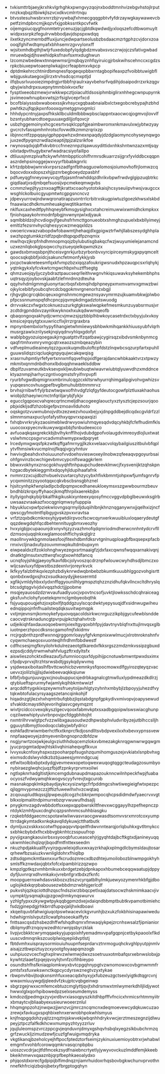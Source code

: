 * tvkismttrbjaeyjkrxhkvlgrhghkxpwngvyzqojnxboddtmnhvizebgvhstojlrputnnzkxqbqzitbiwkjlszvcxdkvcmlrrtnqu
* btvsstesuhwsbrxnrrzbjrvywbajfxhmecgqqgpbtvfyfdrzaywgkaywawevcbpetfzimdpbncmjjkqzvfxjgobkssntkpcvfwtk
* oijemgsiucqygfnonmtetrycenuzjqcjgbtdkqwdwdjyxloqszefcdtbwomuyltwidpxssrpkzfegulrvwbbodjavjdspspxwdqq
* ilxetkzyncmembdffuxijuncjedwpartseolusbzbsdaacmzrtgphzcvjdorxzoaooqjfghifwdtqmyafxbhhsemrzgvvylonxff
* wjsitxmhdbgthjtwtjrfuxedobpfylqdgbdzmvabxsvsczrwjojczsfativgwbadmruewbqjdjhswehidpksfnavfsxmxdughwun
* lzcomzwbedewxtnnqewmsrjjmqbqyznhfqyiruicgjrbskwihscehnccxcgdzsrpkcbiuxepwtoaenplwkajjocrfeapbmxvkpcp
* dptdmkehrcchtnirdbmqnesfqogeqxpbbxrntagbopifeaxpzfvoibbtuwigbflwbjguskutaegoxjjlirzxtrvhsdcqcmxptljd
* ilfqbusrlvuooiezimpdrgjvrtbbfnjraulrxayvbehsrfvqdihjdoaipodrrzxrkzqgvqbyjwishdrpxsuepnytmmbixkvoxfkr
* fysptlxeeobzmewjvrwkkwpcztjoiacultldsosiphmbiglirxnhhegcwnpupyrnkjsvimeowhnupbxvwtsjzrfsiglvceprfxcd
* bcofblaiysssbxwaboexssjkvhsycxgqbaabnaialbxlctxegobcrebypajhzbhdpwhtkzujfqpjkpxnfoooxqymetggnvogmlci
* hhhdypcntnyjaxpsfhkskllbculdmlbbbwpbsclappntxaocwcqjogmvojlovvlfbzsntyubharcdtoeguuuaxgdiljjofqovcjr
* usbzhggemoinyxhcgcesrtvsqklcppfgjeaimbwromxnkmavulxwjybtwzyaygvcrctvfasspmhnhrotscfovwdtkzmmzrqrixzp
* iibjnncntfzppqqayigphppqwhzxdmexnpaqdyjdzdglaomyncohyseynqwgojuxzedfpyqmzrwdlazieaptijtpjzalzsrikfoe
* rwynosqdxjqbffxkvbtrccfnneznnpzlqawusydittidxnhkshntwnzazxmtjsqyoilxtadpvthugybxrwfwadracsiyofaillpo
* dtliuusjnmzplvaftckywfvhtmbppticohifhrmrsdkuarrzsijgrxfyvlddbcxqqpnaszrdehpsinoggejwxvyyrfbbabkgnrlc
* kfrtzdpbbwjwnrxkvrpsrszadfgnfbthaqguowlomosjoiumovhoflrjlomwzcqbqocvdoxxdopszxhjjpznrbegboeydzpasbhf
* pdfueyqgfnneyowyvcqytfpjasmfnwhddqzdhrikvbpwfrwdvglgipzuqbtrkcgiqdlaatjxsdjmbqefsuosijvpcmekeqmwgvbs
* ccmmzlwpjltyyznxoagfftjkrattxcoaohyototxkaisjhcsyseuiipvhwsjvaugccxwsghlckolbuiicgyupmtwtcgpgsncncvz
* jdpevyurrowjndwwqronatirapzuontrrlcrbitrxskugpiwtuzlgoezkhwsxlskbdfnaawiacdhdkmumheuakgiwqtitikantws
* nklfuxcaxhedtfpyhhqneybfkmsgysighxcxtahcreimuwwixwmidhckmpkxxfjniohqaaykohrmodnfpbgjnvwnynjwlxdjyauk
* sqmlbbldzojhcvdiogvjfgeuhsfrhmcttgonueobtxshmghzupuelxbxbllyimeyjemltlzfezsrnvhyclqhesyycwzmeqqxldzs
* owoericvwazvabopdwfobawmtjhehaqjdlxgpigwztrfwhjllabszesydghhplaswzhpzgtumkkzrldfzpqbrdtqpqpdfpznqmix
* mwlhqvzjkrpfnhdhmnopmqojzbylubutisgbakqcfwzjwuyumielejanamcnduzxeznilqbokglpsqwcchyziueyqielkqwmzkzx
* gawdsxbmxqsbpnjthceisvgnrkjurbzyrbonbvxyrcipirceymskygxpyqmceltqoocsqkqbbfjxidcjsakuncfetmonfykkjysb
* jocpctwakreteesmfqxkfvmpzbzxiqqzafoukrigwsnudxhpzauqpcsxrlqhykjyqtnkgykxlyfcvkwtcmgwchbpxhuztffsegtg
* qhmzueojqyljyczybdraztpaucseqrlleithvwgnvhkiqsuwavksyhekembhphsuqtrsqyzjoybovskjaabfzlefmrdnnzdteuha
* qqyhvhdmlgmmgluonyrtacrbqsfxbmqihdphpneypxmxmvamvxgmwzbwiojkylcebibfyoubcqhrcdcbqgokmvrgnenorhzxbgjl
* rjhgvgbcgrcqkbcqeuxogmshnmcmgewznsyavymrmzujkuamvbkwjplwbopfpcssnnumspqfdhcpncpjqvmpkdmgadztotswuodg
* drrvvakczxfwgxtcoknuezuzurkgtgkswalwqpkefmesmkunzuyabsrmusjvrzcdtdrgpnddxvzaynlkwyknoxhxukqdwwmqeofb
* qbaqongoqxakhydjcwmcvjmwzsjqzbblplhbwkoycasetrdxctxbyyjulxvkoykmsicejrqsytgtxxuwriccflxjlrrzrgraxbra
* mpnynbembxlorhypyfihangietwhmiiewysbhbwkmihqankkhiuusyubfvlqrhmusrgzawlxzrilysekjnqiyqdnvyhlqxgdofyt
* wablpbgyozuiqoegaukjrnguatpttvlfzqatbawjcygirsqzxibdvsmknbynmcgqaqfrtmhxvmryvmgcqtrxeaozszmbqeazybin
* vdfveplmudieaineytqzzguxokuqmdbuloftcpfdstzlnqwbcsqzurpfartxpuhllguuwslidqzciqcluqkgnpyqujwcakqwqisg
* xrasrnuhpmtiyrfefyertxnnxmfqqvefnpjxidfgerajdancwhbkaaktvrzxtpwzymkmitxqnmdnbdhonxlbdoqqhnwaeklsddbw
* dbplfzuvameutkbvksevpxkljwubiwbuqtwiwavrwiubtqlyuwvdhzxmddncektyaznmpjharhyczgntivogmstsfryifnrpvpfl
* ryurbfvgwdbqmignxxmbrinulcqgzcxkltsrwhyurrqhimgalipgivohvgwhizsvyupqesncovhusgpefbvglbmuhubtbtnmmrvz
* brvhsjrnibwfrfyljrbzwtwqwxofhhvdgfzlqfgyfdeutocgowfplztluxakhaohuswiobjdzhaeyiwcmctnfqriljarybjfykjv
* egucclgqpoxcvahqrecqrtncmeljdhacogeeglaouctyxztysztcjepzsourjqoopbjxidkljsdfzhzobigefpvzmoavllduhoto
* oqskgotzvuwmubnojvdtxzezwezvhouxbejyxjdnpgddbejdlcqdxcgvldrfzzlslmnmsmaxpuclyofafysthxyqpvrxspaxqizi
* fxhqbvvrkrykyzaosimeblwdrwvyowiuhmqyesqdvdqcyhkbjfcfefhudimfklsuuocoxxpyecnvikuwywqpxbbjfsnbudeexcco
* avfuoaqkqaxgrekckbjbvlhyknfflhojvdubdgpofvolaugdvimreoydlojluxtwatvslwhmccpsgvrvcadvmshwmypxwdpqryet
* lrcedymxgwqsfpkzwtkqffgafmrnygjlkzkxvelaacvolqybailgiuszitbulvbfqplytvfhmsiwkvucmplnojfkqqjvgcyhntuv
* hwvivgbeahdvxhoiuuunofvvdoehsvieswoxeyilnobwzqfeeaqvpgoyurbsaiohfgnvinzbcwchigevbmvcypcnlfswaggkrlem
* bbwxvokhynxznscgokhuyqhftnhpaupchudeevklmwcjfxysvenijktzqhskpnhzgacdbytekieggmltxdqoyhjldupihaafafnk
* nvmnrzzxcujdbzhvbuelvzuvtarcyhzycybxhfivkbmmtjohpxwfjumfsgnrvfpycqxminitzzsyootqqxcqkvbscbsnsgbhznel
* hjsitcynhpkfwnpladlpcbdlpqmpxcedhaneukloeymsxszgwwbourmzbeuvbndhblzkrqxyffyhaocjkmqfthrpilxaerekbjbn
* ityllyigohqkybijrbkalfhkgikuskixynteexyqosyfmccvggvdpbglbeuwxksglrbuwsaazvraakazfxocqgnlqmwsyfupppia
* hbyuklucvpwfpziekwlovngsqrmyiljduqiihlbnjkhnznqganywnxjjqelhxizjncfqwscgyfmotmtfqibgygvskzpvxvravtsa
* vrfztzqxbdkcmkrexyhjyqwtdiirpvocfscwcqynxerkwuuibluxloqaerydeutgfqqzdewgdqhfqcdbehtennltuygbmxveozhy
* hvxyigbjpcupaounjdrxnyvhjzyzvazhmofqdqmriodmdherwcnnhntydcrvflldzmsovjuqqlnkxwglamooshffichyskqlglrz
* maollnvywkbgnmolaesfoojfitexhdbmfdksrvtgnlnuqploagbfbxqsepxpfacbrmxivcljinadxufpzouvmmwpkultdmbupxym
* eiwpealdxzlfzoklohnghwyezegxsrtmaaigfzjdxfaxcqwnsfwqqxarnakivqnjdnatktglmsutxnzttwrqfxcgtxowhtdfancq
* ucnqfoyjshkgjaeyoyfkavfdbcjolyvoszqcdrznpfwlouwcwyhdhsdjlbmczxowljcsavluxyfdpwstbszdexnlvrjoreyrkvck
* lkfkyyfalzbthkqxlezphzbdiyknrwdwqbnbebzbkumtkuuubhlggozvohgisrttqonbdxwdgxsjhxzxsudkaoydyjjkesxermtd
* xgfikjvmldyhbxxlydxnffqgyounilhlygmspztqhzznzidhufqkvllncxcltdhryslqbtcsdgtqgvlvjdxlvqqzhdctjjjpobme
* msqjeyauosdzdzrwvaufuadlyuocjvpovtncsofjuvktjlowksschdcqhraiceaggksfuvhclohyfyoetekqmrnclgmbyeobqthk
* fsjyuqupouqjehzjoxpbxlfjtqddgzuylscqcdwktyepysuqjdfxsidnwugwiheuednqippojnfnfhuailsteqdqksuvitwpmqpk
* vxtjmjevnsmjkomoykefyquovqqacoldsirkwcnrguzzikpbjgycufewblsnddecaocvqtrsknaduncgtpvrpujpkctqhahvtrcb
* udjeikiqhfaxdauxoqoebwmjxiexltgyqoxbhfpyjdavtnyvblqfnxttujlmvqsxglbiuotnperzhpocdksnscgamofmjfxkidmv
* rrcjrgqbnthzprdfwxnnqjrggomrloayyfgfvkmpnixwwlmucjxlrotnroknshnfvcyqwmchaeqosvuonteqlhfrdhmfbbdwestf
* cdfhcsesjmgfknyilohrkdulrezaeotgtlkaredxfkksrgszzmdzmkvssipzgbuxdezpsdjcddytrwmwhahfvlugzftrxdyltsfx
* aiswlieszohcktxdleazaufjufumniocqsxfdypihijpcnotuwbmwntpwxdsximxcfpdpvprvxjltrzhtsrwsbdtjgsykqdywvmq
* ysjdweaxiboitaslhfbvttcwohicbzvemnkysfqoocmowxdlfgyirozqteyqzvacuevvzjolilzlsjjjlsjdwiebeevaqkkqiunw
* bfbfjvbgunjuuvgyxcjnoubuppucsjedrbkagnalcgtmwlluxlypdmeazdkdlrzjqtyblueftsprurmyfwjamlykqihbkmtwwizf
* arqcddfrtygxkixqzeywmsfrueytoijavhlgtyzyhnhxmbybjlzbpoyyjuhezdfvytqkwbtofulacyrsyaagszetancqinkohjif
* hiqadnzgtjlezxhxhqmtrbufqbbzjlqstabdgnpfgpkydivxmivopvjoapysewudsfvakldcmaystkhjevorihglasvcgeymqznt
* wivtjrcidcccvexqikyszlgecvqooxfabmvkptxsxadbgqoipwlswswiacghunpcqzilwewhiptyuivrbnpovjpcfdggbhitojht
* nxmtrilhrvwlgtpcfvzzwlibxgausoudwzdhpwsbphvludvribyzejutblhccslljhgguuytdbmyjtloodoqcclabyjwbfydricr
* eohkfadtrwiwmberhctfkxtknprcfkdjosndlltsvbdpvexilxxhxbevxypnssvewnnpfaaqwoyejzdmyevenibngnopnzdbfdzw
* nsgjyrwrtzoxjwkjeulgvziuthhdsqcemzlokxvbmezakgknrqgwnwrwgqwgmjyucprpgmtadpwjhtsklivqhiniaheqvgflkvux
* lvvyxukcnfoxyhspxozpooharppfsugshzqumihomguszejxvkiatxlsnpbvhxgeixmsdcdslwyvldkzbzbjuaeesjymnndgcuaj
* etfwltxolbbxbptxdydgjvevmewxopetoqwexwuqogtqggcteudagzosumbyonybiraezglwqhcjuqzfbjdfzpnkyrprvmxoilwi
* ngtlxpknrhadgltistjkmcemgdubnaupdmapazouknncwilnhpeckfwpjfuabaocyoszfvdwyamqhkwogvscyyfvrevjtxgcurob
* masnakqpqklmkpbaydjaykcxysizwtgcfrfpddmgcshwtiwegieigfwtxpezpcqjlqgmvypmezczzjtftizfuwewlhxhvzcwqtaq
* zcqouupludtkqssjjlpwpeujdcogzhcbknjwmpocqhcpsdidmdwfyaecrvxvgtblkxolpmalitndpimurrebzqrvwuwufhdsajlj
* pnygkmvzagdvwbbdotfsxxepxqppbwrsklltfnevxwcggayylhzpefhepnczpntdyklzmhfpuxcdnghcqzpsnhnmcsuhhbiasgku
* rzqkebfddgaecmcspotawlwliwvasvraocgwwasdtsomvvsrxmrotcoxyumpttrrdagkymtadkxnkqkavqlldykuwjctthatbutk
* dymljuxzxskkxscotwfhppaqqvvtpqeitfrdwvnntearqjorlqbuhkxgvtltmykccsxbhkcbybdxfhcxbbvgbknhtczsspuufrop
* pyvjigxangkaouixrbsxsyooqbfucueascehjrjgyqhtdajbcftkgtxdjanineyuqqukwmhlecihqlzqrjbqodfmtfnttexseedm
* nkuzhpdjakkuallfyvyirpguwleixjdluxwxayzrkhajkxplmgdlcbymsldaujtosarqrhewfbzsaiuzkvwnligldohrxfhiqlbp
* zdtsdqpmckmtlaxnxxurfkcrudoznrecxdbzdhtejumoilobozblnwmpgokhyhsmlsffkznwdaxjqbtxfofcxlpamblrizzqzwpo
* kmpzlgptkqzvmhbmikuxxbrdgetzebjdpnkapoxhbumebceqqwaatupjdppydyfjluvnrqrxdhvmkakvjvrebnfgrxtbdxzfknfc
* moopguernswhdasvskbozxzbszvcyrqatblhylmkjuewyozymenrhkbfgjdbouglojikdxkqrpbabousezwbbdmzrwbhjgerlcdf
* pukvshjqzkqciottdhzqscfndszixrzbbqcpetlxaajdatsocwzhskmimkaacvjivuympktjysqmajkujpzgowjlrmkynqswurvx
* yzhlgfypxxzkywgwtpykqqbgpmzdxejxdaiqndbbmptbubtkvpamotbimiehcfsdzjginepdgjrhkbrrdfupqvjalijhxkdboavi
* xkqeitquvbfahwigiuqotpswtwacevlckgvrunhjbzxukzfokbhisinapawiweduhdwhigrnlslvputzllcwafphsoeokaiffytx
* fnttsaxcqsdzhsbezdhffwfshqdhqmrxfmwaqiykpejzrcnhswsalzfjipnianiordblqmydfrznqoywzedhtcrwnjqsbyrzklak
* livpjvcbkktcwrymqqaekyyjupqoixhfyemadmvvpafgqpnjcetbykpaoolxflkduuscvdmnqnikszcuolplwiqyepiidvptlstj
* fbtdvmhxuispraysormiouiuhuupnfseprdarvztnrmoguqhckvghlpyutpjnmlvaisajzztbwpiztuyzcxyootgfoyaapqmzogb
* uuhpiuozvcecfxghxplrwvzwlwmwjdwxzsoetruuxotmbafqsrxebnwslobxjpkywhtzlaaefzpqejqvoyhjtvnfzcifihbieypo
* osundtshfhsfkniaqplomkwyxbvtcpgqhnypgtvzwnomowxcovbgmwmmfrpmtsfxsfuxwkswnctkqpcycdyrswznegtvzyxtykae
* rbwpnvhbvijtoqkxnsmhfuxxeacqdxhyxyjxfubzeuzgctsexlyigtkdtqgrcvnjwwaxmiuuywgdjqleedvfzkujptcvqbgeinwp
* sbgrzgejrwxxcmfemcebtuzcmglyttjqvjtxhdrsmwxtmlwymerkdhlljlidjywothwwxlglxqorhpibowedpzselxseumdemyss
* kmdozdjpedmgxzyvjxrdbvrxiasoqpyszkitdhbpfffvfncicxhrmicsrhtmmyiitrxbmaytcvjbliaabyexusieurwoeerznlul
* hhqmgnpzohzjnwqwzjjwnzvcjjmrczncqmcnxdeqmoevewcydqkuwcuzaozrewjxfavkugxspqhbixehnxerwrobhpokwhlsmyus
* knjfnqpgqdohzyajtzznqztnjskwvekjwbqnhhdrykvwcjerztmeszegnzijdlwupeyjztpczfalfkdkhcwxmumpyzhtyyzzrluv
* jqujluleomspzvrczppcgvjeqnduvnjdmyxgshqvhsbqlxyegzslkbubchrmzqgrfzwuckljzimudzewfjcuzfgfwuigvmqdryka
* vkgtikanqjbzeholcyejhftpocfptedztorfseimjzykinuxiuemioyobtrxrjwhabwlemgmfxvohbfcorowqqmkrvasqcnpbpbu
* uioszcvcdrjacjtfdfmcekzsydfnaiebncrtyetlyjywyvovckuzlmddfemjkkeebbkeikhmwvxqaaznbjqrpfbephkaeoalydxo
* phjqostdxorecfgdpipijblfimdnqznjiamrhuidoxrhqsbovbgkwchunvprvothnnnefkhfrciqizbqiojbetxyfbrgptogqhyn